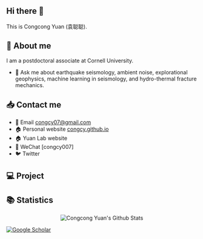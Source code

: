 ## Hi there 👋

This is Congcong Yuan (袁聪聪).

## 👤 About me

I am a postdoctoral associate at Cornell University. 

- 💬 Ask me about earthquake seismology, ambient noise, explorational geophysics, machine learning in seismology, and hydro-thermal fracture mechanics.

## 📥 Contact me

- 📩 Email [congcy07@gmail.com](congcy07@gmail.com)
- 🏠 Personal website [congcy.github.io](https://congcy.github.io/)
- 🏠 Yuan Lab website 
- 💬 WeChat [congcy007]
- 🐦 Twitter 

## 💻 Project


## 📚 Statistics

<div align="center">

<img align="center" src="https://github-readme-stats.vercel.app/api?username=congcy&include_all_commits=true&count_private=true&show_icons=true&line_height=20&title_color=7A7ADB&icon_color=2234AE&text_color=D3D3D3&bg_color=0,000000,130F40" alt="Congcong Yuan's Github Stats">

</div>

[![Google Scholar](https://img.shields.io/badge/Google%20Scholar-CongcongYuan-red)](https://scholar.google.com.hk/citations?user=Q3ghx0YAAAAJ&hl=en)
